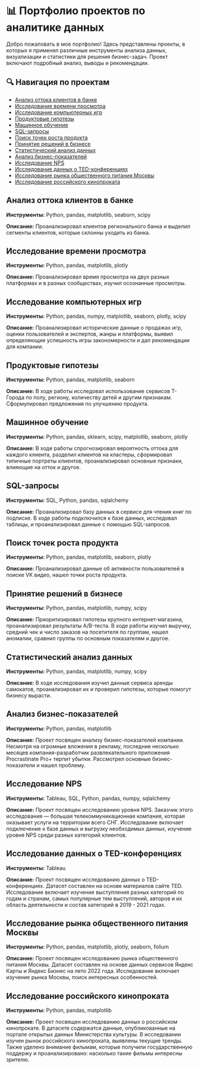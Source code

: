 # 📊 Портфолио проектов по аналитике данных
Добро пожаловать в мое портфолио! Здесь представлены проекты, в которых я применял различные инструменты анализа данных, визуализации и статистики для решения бизнес-задач. Проект включают подробный анализ, выводы и рекомендации.
## 🔍 Навигация по проектам
- [Анализ оттока клиентов в банке](#Анализ-оттока-клиентов-в-банке)
- [Исследование времени просмотра](#Исследование-времени-просмотра)
- [Исследование компьютерных игр](#Исследование-компьютерных-игр)
- [Продуктовые гипотезы](#Продуктовые-гипотезы)
- [Машинное обучение](#Машинное-обучение)
- [SQL-запросы](#SQL-запросы)
- [Поиск точек роста продукта](#Поиск-точек-роста-продукта)
- [Принятие решений в бизнесе](#Принятие-решений-в-бизнесе)
- [Статистический анализ данных](#Статистический-анализ-данных)
- [Анализ бизнес-показателей](#Анализ-бизнес-показателей)
- [Исследование NPS](#Исследование-NPS)
- [Исследование данных о TED-конференциях](#Исследование-данных-о-TED-конференциях)
- [Исследование рынка общественного питания Москвы](#Исследование-рынка-общественного-питания-Москвы)
- [Исследование российского кинопроката](#Исследование-российского-кинопроката)
  
## Анализ оттока клиентов в банке
**Инструменты:** Python, pandas, matplotlib, seaborn, scipy

**Описание:** Проанализировал клиентов регионального банка и выделил сегменты клиентов, которые склонны уходить из банка.
## Исследование времени просмотра
**Инструменты:** Python, pandas, matplotlib, plotly

**Описание:** Проанализировал время просмотра на двух разных платформах и в разных сообществах, изучил осознанные просмотры.
## Исследование компьютерных игр
**Инструменты:** Python, pandas, numpy, matplotlib, seaborn, plotly, scipy

**Описание:** Проанализировал исторические данные о продажах игр, оценки пользователей и экспертов, жанры и платформы, выявил определяющие успешность игры закономерности и дал рекомендации для компании.
## Продуктовые гипотезы
**Инструменты:** Python, pandas, matplotlib, seaborn

**Описание:** В ходе работы исследовал использование сервисов Т-Города по полу, региону, количеству детей и другим признакам. Сформулировал предложения по улучшению продукта. 
## Машинное обучение 
**Инструменты:** Python, pandas, sklearn, scipy, matplotlib, seaborn, plotly

**Описание:** В ходе работы спрогнозировал вероятность оттока для каждого клиента, разделил клиентов на кластеры, сформировал типичные портреты клиентов, проанализировал основные признаки, влияющие на отток и другое.
## SQL-запросы 
**Инструменты:** SQL, Python, pandas, sqlalchemy

**Описание:** Проанализировал базу данных в сервисе для чтения книг по подписке. В ходе работы подключился к базе данных, исследовал таблицы, и проанализировал данные с помощью SQL-запросов.
## Поиск точек роста продукта 
**Инструменты:** Python, pandas, matplotlib, seaborn, plotly

**Описание:** Проанализировал данные об активности пользователей в поиске VK видео, нашел точки роста продукта.
## Принятие решений в бизнесе
**Инструменты:** Python, pandas, matplotlib, numpy, scipy

**Описание:** Приоритизировал гипотезы крупного интернет-магазина, проанализировал результаты A/B-теста. В ходе работы изучил выручку, средний чек и число заказов на посетителя по группам, нашел аномалии, сравнил группы по основным показателям и другое.
## Статистический анализ данных 
**Инструменты:** Python, pandas, matplotlib, numpy, scipy

**Описание:** В ходе исследования изучил данные сервиса аренды самокатов, проанализировал их и проверил гипотезы, которые помогут бизнесу вырасти.
## Анализ бизнес-показателей 
**Инструменты:** Python, pandas, matplotlib

**Описание:** Проект посвящен анализу бизнес-показателей компании. Несмотря на огромные вложения в рекламу, последние несколько месяцев компания-разработчик развлекательного приложения Procrastinate Pro+ терпит убытки. Рассмотрел основные бизнес-показатели и нашел проблему.
## Исследование NPS
**Инструменты:** Tableau, SQL, Python, pandas, numpy, sqlalchemy

**Описание:** Проект посвящен исследованию уровня NPS. Заказчик этого исследования — большая телекоммуникационная компания, которая оказывает услуги на территории всего СНГ. Исследование включает подключение к базе данных и выгрузку необходимых данных, изучение уровня NPS среди разных категорий клиентов.
## Исследование данных о TED-конференциях 
**Инструменты:** Tableau

**Описание:** Проект посвящен исследованию данных о TED-конференциях. Датасет составлен на основе материалов сайте TED. Исследование включает изучение выступления разных категорий по годам и странам, самых популярные тем выступлений, авторов и их область деятельности и состав категорий в 2019 - 2021 годах.
## Исследование рынка общественного питания Москвы
**Инструменты:** Python, pandas, matplotlib, plotly, seaborn, folium

**Описание:** Проект посвящен исследованию рынка общественного питания Москвы. Датасет составлен на основе данных сервисов Яндекс Карты и Яндекс Бизнес на лето 2022 года. Исследование включает изучение рынка Москвы, поиск интересных особенностей.
## Исследование российского кинопроката 
**Инструменты:** Python, pandas, matplotlib

**Описание:** Проект посвящен исследованию данных о российском кинопрокате. В датасете содержатся данные, опубликованные на портале открытых данных Министерства культуры. В исследовании изучен рынок российского кинопроката, выявлены текущие тренды. Также уделено внимание фильмам, которые получили государственную поддержу и проанализировано: насколько такие фильмы интересны зрителю.
